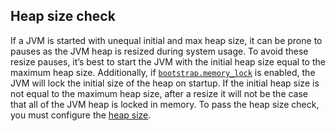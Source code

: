 ## Heap size check

If a JVM is started with unequal initial and max heap size, it can be prone to pauses as the JVM heap is resized during system usage. To avoid these resize pauses, it’s best to start the JVM with the initial heap size equal to the maximum heap size. Additionally, if [`bootstrap.memory_lock`](important-settings.html#bootstrap.memory_lock "bootstrap.memory_lockedit") is enabled, the JVM will lock the initial size of the heap on startup. If the initial heap size is not equal to the maximum heap size, after a resize it will not be the case that all of the JVM heap is locked in memory. To pass the heap size check, you must configure the [heap size](heap-size.html "Set JVM heap size via jvm.options").
